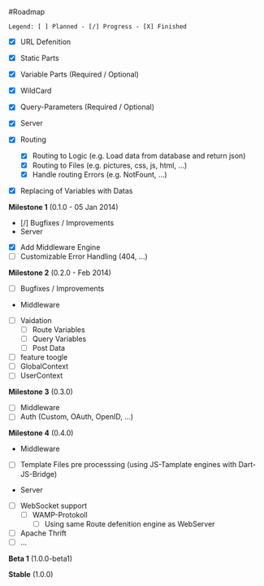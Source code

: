 #Roadmap
```
Legend: [ ] Planned - [/] Progress - [X] Finished
```

- [X] URL Defenition
 - [X] Static Parts
 - [X] Variable Parts (Required / Optional)
 - [X] WildCard
 - [X] Query-Parameters (Required / Optional)

- [X] Server
 - [X] Routing
   - [X] Routing to Logic (e.g. Load data from database and return json)
   - [X] Routing to Files (e.g. pictures, css, js, html, ...)
   - [X] Handle routing Errors (e.g. NotFount, ...)

- [X] Replacing of Variables with Datas

**Milestone 1** (0.1.0 - 05 Jan 2014)

- [/] Bugfixes / Improvements
- Server
 - [X] Add Middleware Engine
 - [ ] Customizable Error Handling (404, ...)

**Milestone 2** (0.2.0 - Feb 2014)

- [ ] Bugfixes / Improvements
- Middleware
 - [ ] Vaidation
   - [ ] Route Variables
   - [ ] Query Variables
   - [ ] Post Data
  - [ ] feature toogle
   - [ ] GlobalContext
   - [ ] UserContext

**Milestone 3** (0.3.0)

- [ ] Middleware
 - [ ] Auth (Custom, OAuth, OpenID, ...)

**Milestone 4** (0.4.0)

- Middleware
 - [ ] Template Files pre processsing (using JS-Tamplate engines with Dart-JS-Bridge)
- Server
 - [ ] WebSocket support
   - [ ] WAMP-Protokoll
     - [ ] Using same Route defenition engine as WebServer
  - [ ] Apache Thrift
- [ ] ...

**Beta 1** (1.0.0-beta1)

**Stable** (1.0.0)